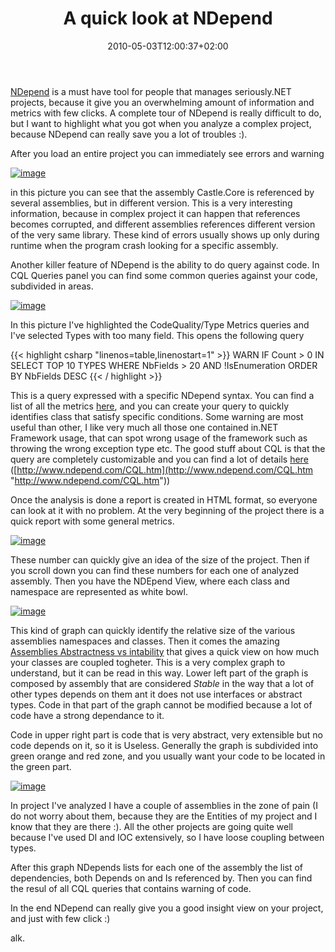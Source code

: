 ﻿---
title: "A quick look at NDepend"
description: ""
date: 2010-05-03T12:00:37+02:00
draft: false
tags: [NDepend]
categories: [Tools and library]
---
[NDepend](http://www.ndepend.com/) is a must have tool for people that manages seriously.NET projects, because it give you an overwhelming amount of information and metrics with few clicks. A complete tour of NDepend is really difficult to do, but I want to highlight what you got when you analyze a complex project, because NDepend can really save you a lot of troubles :).

After you load an entire project you can immediately see errors and warning

[![image](https://www.codewrecks.com/blog/wp-content/uploads/2010/05/image_thumb.png "image")](https://www.codewrecks.com/blog/wp-content/uploads/2010/05/image.png)

in this picture you can see that the assembly Castle.Core is referenced by several assemblies, but in different version. This is a very interesting information, because in complex project it can happen that references becomes corrupted, and different assemblies references different version of the very same library. These kind of errors usually shows up only during runtime when the program crash looking for a specific assembly.

Another killer feature of NDepend is the ability to do query against code. In CQL Queries panel you can find some common queries against your code, subdivided in areas.

[![image](https://www.codewrecks.com/blog/wp-content/uploads/2010/05/image_thumb1.png "image")](https://www.codewrecks.com/blog/wp-content/uploads/2010/05/image1.png)

In this picture I've highlighted the CodeQuality/Type Metrics queries and I've selected Types with too many field. This opens the following query

{{< highlight csharp "linenos=table,linenostart=1" >}}
WARN IF Count > 0 IN SELECT TOP 10 TYPES
WHERE NbFields > 20
AND !IsEnumeration
ORDER BY NbFields DESC
{{< / highlight >}}

This is a query expressed with a specific NDepend syntax. You can find a list of all the metrics [here](http://www.ndepend.com/Metrics.aspx), and you can create your query to quickly identifies class that satisfy specific conditions. Some warning are most useful than other, I like very much all those one contained in.NET Framework usage, that can spot wrong usage of the framework such as throwing the wrong exception type etc. The good stuff about CQL is that the query are completely customizable and you can find a lot of details [here](http://www.ndepend.com/CQL.htm) ([http://www.ndepend.com/CQL.htm](http://www.ndepend.com/CQL.htm "http://www.ndepend.com/CQL.htm"))

Once the analysis is done a report is created in HTML format, so everyone can look at it with no problem. At the very beginning of the project there is a quick report with some general metrics.

[![image](https://www.codewrecks.com/blog/wp-content/uploads/2010/05/image_thumb2.png "image")](https://www.codewrecks.com/blog/wp-content/uploads/2010/05/image2.png)

These number can quickly give an idea of the size of the project. Then if you scroll down you can find these numbers for each one of analyzed assembly. Then you have the NDEpend View, where each class and namespace are represented as white bowl.

[![image](https://www.codewrecks.com/blog/wp-content/uploads/2010/05/image_thumb3.png "image")](https://www.codewrecks.com/blog/wp-content/uploads/2010/05/image3.png)

This kind of graph can quickly identify the relative size of the various assemblies namespaces and classes. Then it comes the amazing [Assemblies Abstractness vs intability](http://www.hanselman.com/blog/ExitingTheZoneOfPainStaticAnalysisWithNDepend.aspx) that gives a quick view on how much your classes are coupled togheter. This is a very complex graph to understand, but it can be read in this way. Lower left part of the graph is composed by assembly that are considered *Stable* in the way that a lot of other types depends on them ant it does not use interfaces or abstract types. Code in that part of the graph cannot be modified because a lot of code have a strong dependance to it.

Code in upper right part is code that is very abstract, very extensible but no code depends on it, so it is Useless. Generally the graph is subdivided into green orange and red zone, and you usually want your code to be located in the green part.

[![image](https://www.codewrecks.com/blog/wp-content/uploads/2010/05/image_thumb4.png "image")](https://www.codewrecks.com/blog/wp-content/uploads/2010/05/image4.png)

In project I've analyzed I have a couple of assemblies in the zone of pain (I do not worry about them, because they are the Entities of my project and I know that they are there :). All the other projects are going quite well because I've used DI and IOC extensively, so I have loose coupling between types.

After this graph NDepends lists for each one of the assembly the list of dependencies, both Depends on and Is referenced by. Then you can find the resul of all CQL queries that contains warning of code.

In the end NDepend can really give you a good insight view on your project, and just with few click :)

alk.

